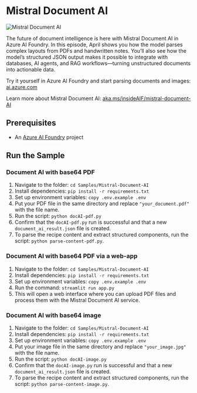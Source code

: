 # Mistral Document AI

![Mistral Document AI](../../Images/thumbnail-mistral-document-AI.png)

The future of document intelligence is here with Mistral Document AI in Azure AI Foundry. In this episode, April shows you how the model parses complex layouts from PDFs and handwritten notes. You’ll also see how the model’s structured JSON output makes it possible to integrate with databases, AI agents, and RAG workflows—turning unstructured documents into actionable data.

Try it yourself in Azure AI Foundry and start parsing documents and images: [ai.azure.com](https://ai.azure.com)

Learn more about Mistral Document AI: [aka.ms/insideAIF/mistral-document-AI](https://aka.ms/insideAIF/mistral-docuemnt-AI)

## Prerequisites

- An [Azure AI Foundry](https://ai.azure.com) project

## Run the Sample

### Document AI with base64 PDF

1. Navigate to the folder: `cd Samples/Mistral-Document-AI`
1. Install dependencies: `pip install -r requirements.txt`
1. Set up environment variables: `copy .env.example .env`
1. Put your PDF file in the same directory and replace `"your_document.pdf"` with the file name.
1. Run the script: `python docAI-pdf.py`
1. Confirm that the `docAI-pdf.py` run is successful and that a new `document_ai_result.json` file is created.
1. To parse the recipe content and extract structured components, run the script: `python parse-content-pdf.py`.

### Document AI with base64 PDF via a web-app

1. Navigate to the folder: `cd Samples/Mistral-Document-AI`
1. Install dependencies: `pip install -r requirements.txt`
1. Set up environment variables: `copy .env.example .env`
1. Run the command: `streamlit run app.py`
1. This will open a web interface where you can upload PDF files and process them with the Mistral Document AI service.

### Document AI with base64 image

1. Navigate to the folder: `cd Samples/Mistral-Document-AI`
1. Install dependencies: `pip install -r requirements.txt`
1. Set up environment variables: `copy .env.example .env`
1. Put your image file in the same directory and replace `"your_image.jpg"` with the file name.
1. Run the script: `python docAI-image.py`
1. Confirm that the `docAI-image.py` run is successful and that a new `document_ai_result.json` file is created.
1. To parse the recipe content and extract structured components, run the script: `python parse-content-image.py`.